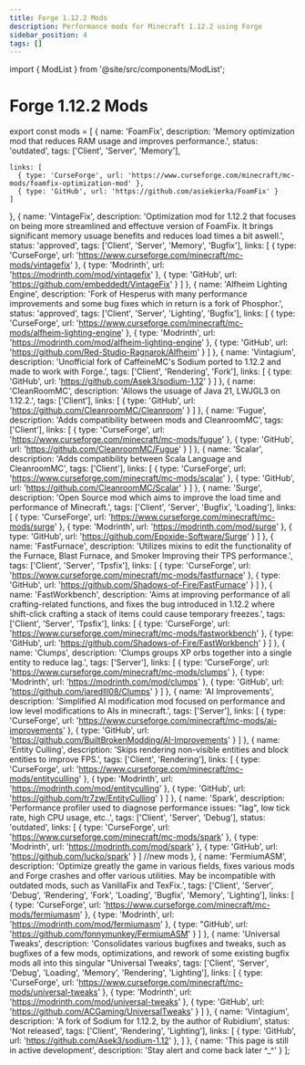 ```yaml
---
title: Forge 1.12.2 Mods
description: Performance mods for Minecraft 1.12.2 using Forge
sidebar_position: 4
tags: []
---
```


import { ModList } from '@site/src/components/ModList';

# Forge 1.12.2 Mods

export const mods = [
  {
    name: 'FoamFix',
    description: 'Memory optimization mod that reduces RAM usage and improves performance.',
    status: 'outdated',
    tags: ['Client', 'Server', 'Memory'],

    links: [
      { type: 'CurseForge', url: 'https://www.curseforge.com/minecraft/mc-mods/foamfix-optimization-mod' },
      { type: 'GitHub', url: 'https://github.com/asiekierka/FoamFix' }
    ]
  },
  {
    name: 'VintageFix',
    description: 'Optimization mod for 1.12.2 that focuses on being more streamlined and effectuve version of FoamFix. It brings significant memory usuage benefits and reduces load times a bit aswell.',
    status: 'approved',
    tags: ['Client', 'Server', 'Memory', 'Bugfix'],
    links: [
      { type: 'CurseForge', url: 'https://www.curseforge.com/minecraft/mc-mods/vintagefix' },
      { type: 'Modrinth', url: 'https://modrinth.com/mod/vintagefix' },
      { type: 'GitHub', url: 'https://github.com/embeddedt/VintageFix' }
    ]
  },
  {
    name: 'Alfheim Lighting Engine',
    description: 'Fork of Hesperus with many performance improvements and some bug fixes which in return is a fork of Phosphor.',
    status: 'approved',
    tags: ['Client', 'Server', 'Lighting', 'Bugfix'],
    links: [
      { type: 'CurseForge', url: 'https://www.curseforge.com/minecraft/mc-mods/alfheim-lighting-engine' },
      { type: 'Modrinth', url: 'https://modrinth.com/mod/alfheim-lighting-engine' },
      { type: 'GitHub', url: 'https://github.com/Red-Studio-Ragnarok/Alfheim' }
    ]
  },
  {
    name: 'Vintagium',
    description: 'Unofficial fork of CaffeineMC\'s Sodium ported to 1.12.2 and made to work with Forge.',
    tags: ['Client', 'Rendering', 'Fork'],
    links: [
      { type: 'GitHub', url: 'https://github.com/Asek3/sodium-1.12' }
    ]
  },
  {
    name: 'CleanRoomMC',
    description: 'Allows the usuage of Java 21, LWJGL3 on 1.12.2.',
    tags: ['Client'],
    links: [
      { type: 'GitHub', url: 'https://github.com/CleanroomMC/Cleanroom' }
    ]
  },
  {
    name: 'Fugue',
    description: 'Adds compatibility between mods and CleanroomMC',
    tags: ['Client'],
    links: [
      { type: 'CurseForge', url: 'https://www.curseforge.com/minecraft/mc-mods/fugue' },
      { type: 'GitHub', url: 'https://github.com/CleanroomMC/Fugue' }
    ]
  },
  {
    name: 'Scalar',
    description: 'Adds compatibility between Scala Language and CleanroomMC',
    tags: ['Client'],
    links: [
      { type: 'CurseForge', url: 'https://www.curseforge.com/minecraft/mc-mods/scalar' },
      { type: 'GitHub', url: 'https://github.com/CleanroomMC/Scalar' }
    ]
  },
  {
    name: 'Surge',
    description: 'Open Source mod which aims to improve the load time and performance of Minecraft.',
    tags: ['Client', 'Server', 'Bugfix', 'Loading'],
    links: [
      { type: 'CurseForge', url: 'https://www.curseforge.com/minecraft/mc-mods/surge' },
      { type: 'Modrinth', url: 'https://modrinth.com/mod/surge' },
      { type: 'GitHub', url: 'https://github.com/Epoxide-Software/Surge' }
    ]
  },
  {
    name: 'FastFurnace',
    description: 'Utilizes mixins to edit the functionality of the Furnace, Blast Furnace, and Smoker Improving their TPS performance.',
    tags: ['Client', 'Server', 'Tpsfix'],
    links: [
      { type: 'CurseForge', url: 'https://www.curseforge.com/minecraft/mc-mods/fastfurnace' },
      { type: 'GitHub', url: 'https://github.com/Shadows-of-Fire/FastFurnace' }
    ]
  },
  {
    name: 'FastWorkbench',
    description: 'Aims at improving performance of all crafting-related functions, and fixes the bug introduced in 1.12.2 where shift-click crafting a stack of items could cause temporary freezes.',
    tags: ['Client', 'Server', 'Tpsfix'],
    links: [
      { type: 'CurseForge', url: 'https://www.curseforge.com/minecraft/mc-mods/fastworkbench' },
      { type: 'GitHub', url: 'https://github.com/Shadows-of-Fire/FastWorkbench' }
    ]
  },
  {
    name: 'Clumps',
    description: 'Clumps groups XP orbs together into a single entity to reduce lag.',
    tags: ['Server'],
    links: [
      { type: 'CurseForge', url: 'https://www.curseforge.com/minecraft/mc-mods/clumps' },
      { type: 'Modrinth', url: 'https://modrinth.com/mod/clumps' },
      { type: 'GitHub', url: 'https://github.com/jaredlll08/Clumps' }
    ]
  },
  {
    name: 'AI Improvements',
    description: 'Simplified AI modification mod focused on performance and low level modifications to AIs in minecraft.',
    tags: ['Server'],
    links: [
      { type: 'CurseForge', url: 'https://www.curseforge.com/minecraft/mc-mods/ai-improvements' },
      { type: 'GitHub', url: 'https://github.com/BuiltBrokenModding/AI-Improvements' }
    ]
  },
   {
    name: 'Entity Culling',
    description: 'Skips rendering non-visible entities and block entities to improve FPS.',
    tags: ['Client', 'Rendering'],
    links: [
      { type: 'CurseForge', url: 'https://www.curseforge.com/minecraft/mc-mods/entityculling' },
      { type: 'Modrinth', url: 'https://modrinth.com/mod/entityculling' },
      { type: 'GitHub', url: 'https://github.com/tr7zw/EntityCulling' }
    ]
  },
    {
    name: 'Spark',
    description: 'Performance profiler used to diagnose performance issues: "lag", low tick rate, high CPU usage, etc..',
    tags: ['Client', 'Server', 'Debug'],
    status: 'outdated',
    links: [
      { type: 'CurseForge', url: 'https://www.curseforge.com/minecraft/mc-mods/spark' },
      { type: 'Modrinth', url: 'https://modrinth.com/mod/spark' },
      { type: 'GitHub', url: 'https://github.com/lucko/spark' }
    ]
    //new mods
  },
    {
    name: 'FermiumASM',
    description: 'Optimize greatly the game in various fields, fixes various mods and Forge crashes and offer various utilities. May be incompatible with outdated mods, such as VanillaFix and TexFix.',
    tags: ['Client', 'Server', 'Debug', 'Rendering', 'Fork', 'Loading', 'Bugfix', 'Memory', 'Lighting'],
    links: [
      { type: 'CurseForge', url: 'https://www.curseforge.com/minecraft/mc-mods/fermiumasm' },
      { type: 'Modrinth', url: 'https://modrinth.com/mod/fermiumasm' },
      { type: "GitHub', url: 'https://github.com/fonnymunkey/FermiumASM' }
   ]
 },
   {
   name: 'Universal Tweaks',
   description: 'Consolidates various bugfixes and tweaks, such as bugfixes of a few mods, optimizations, and rework of some existing bugfix mods all into this singular "Universal Tweaks',
   tags: ['Client', 'Server', 'Debug', 'Loading', 'Memory', 'Rendering', 'Lighting'],
   links: [
     { type: 'CurseForge', url: 'https://www.curseforge.com/minecraft/mc-mods/universal-tweaks' },
     { type: 'Modrinth', url: 'https://modrinth.com/mod/universal-tweaks' },
     { type: 'GitHub', url: 'https://github.com/ACGaming/UniversalTweaks' }
   ]
 },
 {
 name: 'Vintagium',
 description: 'A fork of Sodium for 1.12.2, by the author of Rubidium',
 status: 'Not released',
 tags: ['Client', 'Rendering', 'Lighting'],
 links: [
 { type: 'GitHub', url: 'https://github.com/Asek3/sodium-1.12' },
   ]
 },
 {
 name: 'This page is still in active development',
 description: 'Stay alert and come back later ^_^'
 }
];

<ModList mods={mods} />
